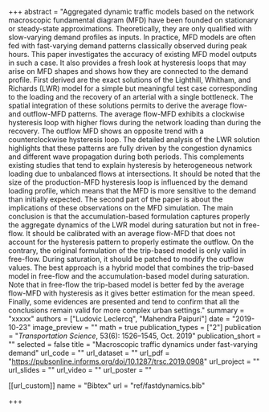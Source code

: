 +++
abstract = "Aggregated dynamic traffic models based on the network macroscopic fundamental diagram (MFD) have been founded on stationary or steady-state approximations. Theoretically, they are only qualified with slow-varying demand profiles as inputs. In practice, MFD models are often fed with fast-varying demand patterns classically observed during peak hours. This paper investigates the accuracy of existing MFD model outputs in such a case. It also provides a fresh look at hysteresis loops that may arise on MFD shapes and shows how they are connected to the demand profile. First derived are the exact solutions of the Lighthill, Whitham, and Richards (LWR) model for a simple but meaningful test case corresponding to the loading and the recovery of an arterial with a single bottleneck. The spatial integration of these solutions permits to derive the average flow- and outflow-MFD patterns. The average flow-MFD exhibits a clockwise hysteresis loop with higher flows during the network loading than during the recovery. The outflow MFD shows an opposite trend with a counterclockwise hysteresis loop. The detailed analysis of the LWR solution highlights that these patterns are fully driven by the congestion dynamics and different wave propagation during both periods. This complements existing studies that tend to explain hysteresis by heterogeneous network loading due to unbalanced flows at intersections. It should be noted that the size of the production-MFD hysteresis loop is influenced by the demand loading profile, which means that the MFD is more sensitive to the demand than initially expected. The second part of the paper is about the implications of these observations on the MFD simulation. The main conclusion is that the accumulation-based formulation captures properly the aggregate dynamics of the LWR model during saturation but not in free-flow. It should be calibrated with an average flow-MFD that does not account for the hysteresis pattern to properly estimate the outflow. On the contrary, the original formulation of the trip-based model is only valid in free-flow. During saturation, it should be patched to modify the outflow values. The best approach is a hybrid model that combines the trip-based model in free-flow and the accumulation-based model during saturation. Note that in free-flow the trip-based model is better fed by the average flow-MFD with hysteresis as it gives better estimation for the mean speed. Finally, some evidences are presented and tend to confirm that all the conclusions remain valid for more complex urban settings."
summary = "xxxxx"
authors = ["Ludovic Leclercq", "Mahendra Paipuri"]
date = "2019-10-23"
image_preview = ""
math = true
publication_types = ["2"]
publication = "*Transportation Science*, 53(6): 1526–1545, Oct. 2019"
publication_short = ""
selected = false
title = "Macroscopic traffic dynamics under fast-varying demand"
url_code = ""
url_dataset = ""
url_pdf = "https://pubsonline.informs.org/doi/10.1287/trsc.2019.0908"
url_project = ""
url_slides = ""
url_video = ""
url_poster = ""

[[url_custom]]
name = "Bibtex"
url = "ref/fastdynamics.bib"

+++
